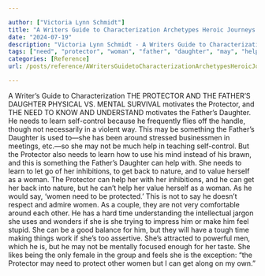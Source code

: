 ```yaml
---

author: ["Victoria Lynn Schmidt"]
title: "A Writers Guide to Characterization Archetypes Heroic Journeys and Other Elements of Dynamic Character Development - part0010_split_014.html"
date: "2024-07-19"
description: "Victoria Lynn Schmidt - A Writers Guide to Characterization Archetypes Heroic Journeys and Other Elements of Dynamic Character Development"
tags: ["need", "protector", "woman", "father", "daughter", "may", "help", "learn", "get", "motivates", "something", "around", "inhibition", "back", "nature", "value", "say", "time", "feel", "writer", "guide", "characterization", "physical", "v", "mental"]
categories: [Reference]
url: /posts/reference/AWritersGuidetoCharacterizationArchetypesHeroicJourneysandOtherElementsofDynamicCharacterDevelopment-part0010split014html

---
```



A Writer’s Guide to Characterization
 THE PROTECTOR AND THE FATHER’S DAUGHTER
PHYSICAL VS. MENTAL
SURVIVAL motivates the Protector, and THE NEED TO KNOW AND UNDERSTAND motivates the Father’s Daughter. He needs to learn self-control because he frequently flies off the handle, though not necessarily in a violent way. This may be something the Father’s Daughter is used to—she has been around stressed businessmen in meetings, etc.—so she may not be much help in teaching self-control. But the Protector also needs to learn how to use his mind instead of his brawn, and this is something the Father’s Daughter can help with.
She needs to learn to let go of her inhibitions, to get back to nature, and to value herself as a woman. The Protector can help her with her inhibitions, and he can get her back into nature, but he can’t help her value herself as a woman. As he would say, ‘women need to be protected.’ This is not to say he doesn’t respect and admire women.
As a couple, they are not very comfortable around each other. He has a hard time understanding the intellectual jargon she uses and wonders if she is she trying to impress him or make him feel stupid. She can be a good balance for him, but they will have a tough time making things work if she’s too assertive. She’s attracted to powerful men, which he is, but he may not be mentally focused enough for her taste.
She likes being the only female in the group and feels she is the exception: “the Protector may need to protect other women but I can get along on my own.”
